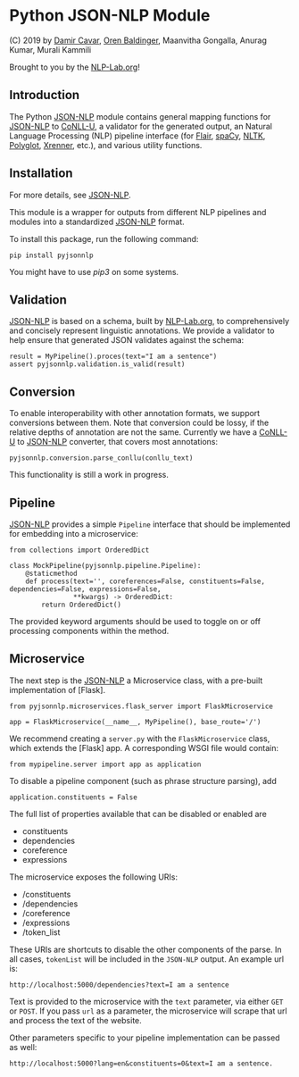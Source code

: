 # Python JSON-NLP Module

(C) 2019 by [Damir Cavar], [Oren Baldinger], Maanvitha Gongalla, Anurag Kumar, Murali Kammili

Brought to you by the [NLP-Lab.org]!


## Introduction


The Python [JSON-NLP] module contains general mapping functions for [JSON-NLP] to [CoNLL-U], a validator for the generated output, an Natural Language Processing (NLP) pipeline interface (for [Flair], [spaCy], [NLTK], [Polyglot], [Xrenner], etc.), and various utility functions.



## Installation

For more details, see [JSON-NLP].

This module is a wrapper for outputs from different NLP pipelines and modules into a standardized [JSON-NLP] format.

To install this package, run the following command:

    pip install pyjsonnlp

You might have to use *pip3* on some systems.

## Validation

[JSON-NLP] is based on a schema, built by [NLP-Lab.org], to comprehensively and concisely represent linguistic annotations. 
We provide a validator to help ensure that generated JSON validates against the schema:

    result = MyPipeline().proces(text="I am a sentence")
    assert pyjsonnlp.validation.is_valid(result)

## Conversion

To enable interoperability with other annotation formats, we support conversions between them.
Note that conversion could be lossy, if the relative depths of annotation are not the same.
Currently we have a [CoNLL-U] to [JSON-NLP] converter, that covers most annotations:

    pyjsonnlp.conversion.parse_conllu(conllu_text)
    
This functionality is still a work in progress.

## Pipeline

[JSON-NLP] provides a simple `Pipeline` interface that should be implemented for embedding into a microservice:
    
    from collections import OrderedDict

    class MockPipeline(pyjsonnlp.pipeline.Pipeline):
        @staticmethod
        def process(text='', coreferences=False, constituents=False, dependencies=False, expressions=False,
                    **kwargs) -> OrderedDict: 
            return OrderedDict()
            
The provided keyword arguments should be used to toggle on or off processing components within the method.        

## Microservice

The next step is the [JSON-NLP] a Microservice class, with a pre-built implementation of [Flask]. 

    from pyjsonnlp.microservices.flask_server import FlaskMicroservice

    app = FlaskMicroservice(__name__, MyPipeline(), base_route='/')
 
We recommend creating a `server.py` with the `FlaskMicroservice` class, which extends the [Flask] app. A corresponding WSGI file would contain:

    from mypipeline.server import app as application
    
To disable a pipeline component (such as phrase structure parsing), add

    application.constituents = False
    
The full list of properties available that can be disabled or enabled are
- constituents
- dependencies
- coreference
- expressions

The microservice exposes the following URIs:
- /constituents
- /dependencies
- /coreference
- /expressions
- /token_list

These URIs are shortcuts to disable the other components of the parse. In all cases, `tokenList` will be included in the `JSON-NLP` output. An example url is:

    http://localhost:5000/dependencies?text=I am a sentence

Text is provided to the microservice with the `text` parameter, via either `GET` or `POST`. If you pass `url` as a parameter, the microservice will scrape that url and process the text of the website.

Other parameters specific to your pipeline implementation can be passed as well:

    http://localhost:5000?lang=en&constituents=0&text=I am a sentence.


[Damir Cavar]: http://damir.cavar.me/ "Damir Cavar"
[Oren Baldinger]: https://oren.baldinger.me/ "Oren Baldinger"
[NLP-Lab.org]: http://nlp-lab.org/ "NLP-Lab.org"
[JSON-NLP]: https://github.com/dcavar/JSON-NLP "JSON-NLP"
[Flair]: https://github.com/zalandoresearch/flair "Flair"
[spaCy]: https://spacy.io/ "spaCy"
[NLTK]: http://nltk.org/ "Natural Language Processing Toolkit"
[Polyglot]: https://github.com/aboSamoor/polyglot "Polyglot" 
[Xrenner]: https://github.com/amir-zeldes/xrenner "Xrenner"
[CoNLL-U]: https://universaldependencies.org/format.html "CoNNL-U"
